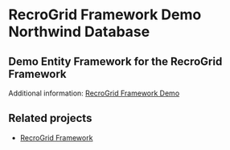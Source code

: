 RecroGrid Framework Demo Northwind Database
===========================================

## Demo Entity Framework for the RecroGrid Framework

Additional information: [RecroGrid Framework Demo](https://github.com/RecroGridFramework/RGF.Demo)

## Related projects

- [RecroGrid Framework](https://RecroGrid.com)
